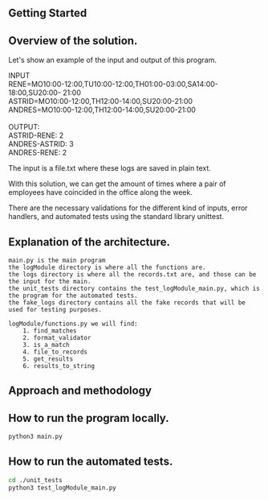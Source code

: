 ## Getting Started

## Overview of the solution.

Let's show an example of the input and output of this program.

INPUT<br />
RENE=MO10:00-12:00,TU10:00-12:00,TH01:00-03:00,SA14:00-18:00,SU20:00- 21:00<br />
ASTRID=MO10:00-12:00,TH12:00-14:00,SU20:00-21:00<br />
ANDRES=MO10:00-12:00,TH12:00-14:00,SU20:00-21:00<br />
<br />
OUTPUT:<br />
ASTRID-RENE: 2<br />
ANDRES-ASTRID: 3<br />
ANDRES-RENE: 2<br />

The input is a file.txt where these logs are saved in plain text.

With this solution, we can get the amount of times where a pair of employees have coincided in the office along the week.

There are the necessary validations for the different kind of inputs, error handlers, and automated tests using the standard library unittest.

## Explanation of the architecture.


    main.py is the main program
    the logModule directory is where all the functions are.
    the logs directory is where all the records.txt are, and those can be the input for the main.
    the unit_tests directory contains the test_logModule_main.py, which is the program for the automated tests.
    the fake_logs directory contains all the fake records that will be used for testing purposes.

    logModule/functions.py we will find:
        1. find_matches 
        2. format_validator
        3. is_a_match
        4. file_to_records
        5. get_results
        6. results_to_string

## Approach and methodology


## How to run the program locally.

```bash
python3 main.py
```

## How to run the automated tests.

```bash
cd ./unit_tests
python3 test_logModule_main.py
```



